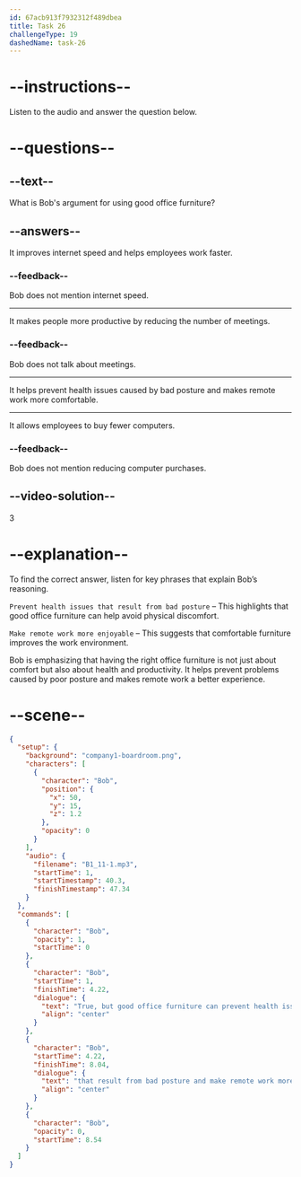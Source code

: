 ```yaml
---
id: 67acb913f7932312f489dbea
title: Task 26
challengeType: 19
dashedName: task-26
---
```


<!-- (Audio) Bob: True, but good office furniture can help prevent health issues that result from bad posture and make remote work more enjoyable. -->

# --instructions--

Listen to the audio and answer the question below.

# --questions--

## --text--

What is Bob's argument for using good office furniture?

## --answers--

It improves internet speed and helps employees work faster.

### --feedback--

Bob does not mention internet speed.

---

It makes people more productive by reducing the number of meetings.

### --feedback--

Bob does not talk about meetings.

---

It helps prevent health issues caused by bad posture and makes remote work more comfortable.

---

It allows employees to buy fewer computers.

### --feedback--

Bob does not mention reducing computer purchases.

## --video-solution--

3

# --explanation--  

To find the correct answer, listen for key phrases that explain Bob’s reasoning.  

`Prevent health issues that result from bad posture` – This highlights that good office furniture can help avoid physical discomfort.  

`Make remote work more enjoyable` – This suggests that comfortable furniture improves the work environment.  

Bob is emphasizing that having the right office furniture is not just about comfort but also about health and productivity. It helps prevent problems caused by poor posture and makes remote work a better experience.

# --scene--

```json
{
  "setup": {
    "background": "company1-boardroom.png",
    "characters": [
      {
        "character": "Bob",
        "position": {
          "x": 50,
          "y": 15,
          "z": 1.2
        },
        "opacity": 0
      }
    ],
    "audio": {
      "filename": "B1_11-1.mp3",
      "startTime": 1,
      "startTimestamp": 40.3,
      "finishTimestamp": 47.34
    }
  },
  "commands": [
    {
      "character": "Bob",
      "opacity": 1,
      "startTime": 0
    },
    {
      "character": "Bob",
      "startTime": 1,
      "finishTime": 4.22,
      "dialogue": {
        "text": "True, but good office furniture can prevent health issues",
        "align": "center"
      }
    },
    {
      "character": "Bob",
      "startTime": 4.22,
      "finishTime": 8.04,
      "dialogue": {
        "text": "that result from bad posture and make remote work more enjoyable.",
        "align": "center"
      }
    },
    {
      "character": "Bob",
      "opacity": 0,
      "startTime": 8.54
    }
  ]
}
```
